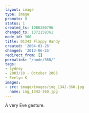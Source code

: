 ```yaml
---
layout: image
type: image
promote: 0
status: 1
created_ts: 1080280796
changed_ts: 1372159361
node_id: 360
title: 01342 Flappy Handy
created: '2004-03-26'
changed: '2013-06-25'
redirect_from: []
permalink: "/node/360/"
tags:
- Sydney
- 2003/10 - October 2003
- Evelyn K
images:
- src: image/images/img_1342-360.jpg
  name: img_1342-360.jpg
---
```

A very Eve gesture.
